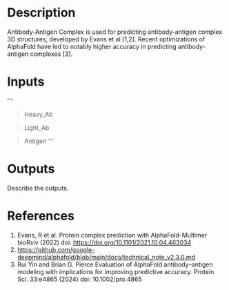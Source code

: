 # Description 

Antibody-Antigen Complex is used for predicting antibody-antigen complex 3D structures, developed by Evans et al [1,2]. Recent optimizations of AlphaFold have led to notably higher accuracy in predicting antibody-antigen complexes [3]. 

# Inputs
'''
>Heavy_Ab

>Light_Ab

>Antigen
'''
# Outputs

Describe the outputs.

# References

1. Evans, R et al. Protein complex prediction with AlphaFold-Multimer bioRxiv (2022) doi: https://doi.org/10.1101/2021.10.04.463034
2. https://github.com/google-deepmind/alphafold/blob/main/docs/technical_note_v2.3.0.md
3. Rui Yin and Brian G. Pierce Evaluation of AlphaFold antibody–antigen modeling with implications for improving predictive accuracy. Protein Sci. 33:e4865 (2024) doi: 10.1002/pro.4865
